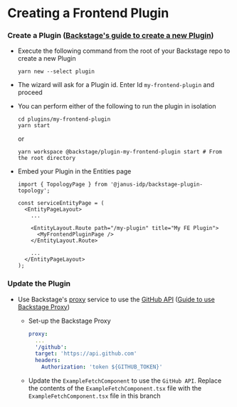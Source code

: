 # Creating a Frontend Plugin


### Create a Plugin ([Backstage's guide to create a new Plugin](https://backstage.io/docs/plugins/create-a-plugin))

- Execute the following command from the root of your Backstage repo to create a new Plugin

  ```
  yarn new --select plugin
  ```

- The wizard will ask for a Plugin id. Enter Id `my-frontend-plugin` and proceed

- You can perform either of the following to run the plugin in isolation
  
  ```
  cd plugins/my-frontend-plugin
  yarn start
  ```
  or

  ```
  yarn workspace @backstage/plugin-my-frontend-plugin start # From the root directory
  ```

- Embed your Plugin in the Entities page

  ```tsx title="packages/app/src/components/catalog/EntityPage.tsx"
  import { TopologyPage } from '@janus-idp/backstage-plugin-topology';

  const serviceEntityPage = (
    <EntityPageLayout>
      ...
  
      <EntityLayout.Route path="/my-plugin" title="My FE Plugin">
        <MyFrontendPluginPage />
      </EntityLayout.Route>

      ...
    </EntityPageLayout>
  );
  ```

### Update the Plugin

- Use Backstage's [proxy](https://backstage.io/docs/plugins/proxying) service to use the [GitHub API](https://docs.github.com/en/rest/guides/getting-started-with-the-rest-api) ([Guide to use Backstage Proxy](https://backstage.io/docs/tutorials/using-backstage-proxy-within-plugin/))

  - Set-up the Backstage Proxy
  
    ```yaml title="app-config.local.yaml"
    proxy:
      ...
      '/github':
      target: 'https://api.github.com'
      headers:
        Authorization: 'token ${GITHUB_TOKEN}'  
    ```
  
  - Update the `ExampleFetchComponent` to use the `GitHub API`. Replace the contents of the `ExampleFetchComponent.tsx` file with the   `ExampleFetchComponent.tsx` file in this branch
